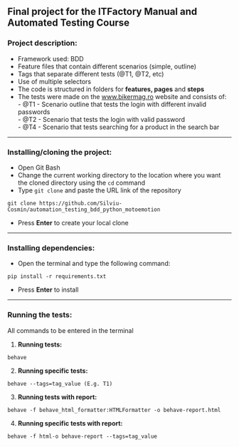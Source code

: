 ## Final project for the ITFactory Manual and Automated Testing Course

### Project description:
-   Framework used: BDD
-   Feature files that contain different scenarios (simple, outline)
-   Tags that separate different tests (@T1, @T2, etc)
-   Use of multiple selectors
-   The code is structured in folders for **features, pages** and **steps**
-   The tests were made on the www.bikermag.ro website and consists of:\
        - @T1 - Scenario outline that tests the login with different invalid passwords\
        - @T2 - Scenario that tests the login with valid password\
        - @T4 - Scenario that tests searching for a product in the search bar

---
### Installing/cloning the project:
* Open Git Bash
* Change the current working directory to the location where you want the cloned directory using the `cd` command
* Type `git clone` and paste the URL link of the repository
```
git clone https://github.com/Silviu-Cosmin/automation_testing_bdd_python_motoemotion
```
* Press **Enter** to create your local clone
---
### Installing dependencies:
* Open the terminal and type the following command:
```
pip install -r requirements.txt
```
* Press **Enter** to install
---
### Running the tests:
All commands to be entered in the terminal
1. **Running tests:**
```
behave
```
2. **Running specific tests:**
```
behave --tags=tag_value (E.g. T1)
```
3. **Running tests with report:**
```
behave -f behave_html_formatter:HTMLFormatter -o behave-report.html
```
4. **Running specific tests with report:**
```
behave -f html-o behave-report --tags=tag_value
```
